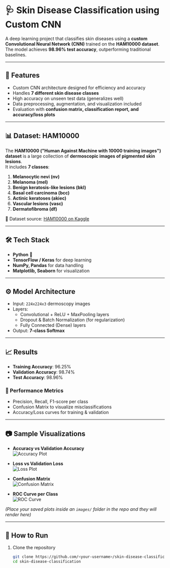 # 🩺 Skin Disease Classification using Custom CNN  

A deep learning project that classifies skin diseases using a **custom Convolutional Neural Network (CNN)** trained on the **HAM10000 dataset**. The model achieves **98.96% test accuracy**, outperforming traditional baselines.  

---

## 📌 Features  
- Custom CNN architecture designed for efficiency and accuracy  
- Handles **7 different skin disease classes**  
- High accuracy on unseen test data (generalizes well)  
- Data preprocessing, augmentation, and visualization included  
- Evaluation with **confusion matrix, classification report, and accuracy/loss plots**  

---

## 📊 Dataset: HAM10000  
The **HAM10000 ("Human Against Machine with 10000 training images") dataset** is a large collection of **dermoscopic images of pigmented skin lesions**.  
It includes **7 classes**:  

1. **Melanocytic nevi (nv)**  
2. **Melanoma (mel)**  
3. **Benign keratosis-like lesions (bkl)**  
4. **Basal cell carcinoma (bcc)**  
5. **Actinic keratoses (akiec)**  
6. **Vascular lesions (vasc)**  
7. **Dermatofibroma (df)**  

📂 Dataset source: [HAM10000 on Kaggle](https://www.kaggle.com/datasets/kmader/skin-cancer-mnist-ham10000)  

---

## 🛠️ Tech Stack  
- **Python** 🐍  
- **TensorFlow / Keras** for deep learning  
- **NumPy, Pandas** for data handling  
- **Matplotlib, Seaborn** for visualization  

---

## ⚙️ Model Architecture  
- Input: `224x224x3` dermoscopy images  
- Layers:  
  - Convolutional + ReLU + MaxPooling layers  
  - Dropout & Batch Normalization (for regularization)  
  - Fully Connected (Dense) layers  
- Output: **7-class Softmax**  

---

## 📈 Results  

- **Training Accuracy**: 96.25%  
- **Validation Accuracy**: 98.74%  
- **Test Accuracy**: 98.96%  

### 🔹 Performance Metrics  
- Precision, Recall, F1-score per class  
- Confusion Matrix to visualize misclassifications  
- Accuracy/Loss curves for training & validation  

---

## 📷 Sample Visualizations  

- **Accuracy vs Validation Accuracy**  
  ![Accuracy Plot](images/accuracy.png)  

- **Loss vs Validation Loss**  
  ![Loss Plot](images/loss.png)  

- **Confusion Matrix**  
  ![Confusion Matrix](images/confusion_matrix.png)  

- **ROC Curve per Class**  
  ![ROC Curve](images/roc.png)  

*(Place your saved plots inside an `images/` folder in the repo and they will render here)*  

---

## 🚀 How to Run  

1. Clone the repository  
   ```bash
   git clone https://github.com/<your-username>/skin-disease-classification.git
   cd skin-disease-classification

